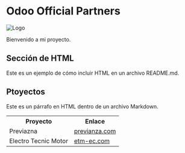 # Odoo Official Partners

![Logo](https://setosystems.com/logo-bg-wt.svg)

Bienvenido a mi proyecto.

## Sección de HTML

Este es un ejemplo de cómo incluir HTML en un archivo README.md.

<h2>Ptoyectos</h2>
<p>Este es un párrafo en HTML dentro de un archivo Markdown.</p>

<table>
  <tr>
    <th>Proyecto</th>
    <th>Enlace</th>
  </tr>
  <tr>
    <td>Previazna</td>
    <td><a href="https://previanza.com/">previanza.com</a></td>
  </tr>
  <tr>
    <td>Electro Tecnic Motor</td>
    <td><a href="https://etm-ec.com/">etm-ec.com</a></td>
  </tr>
</table>
